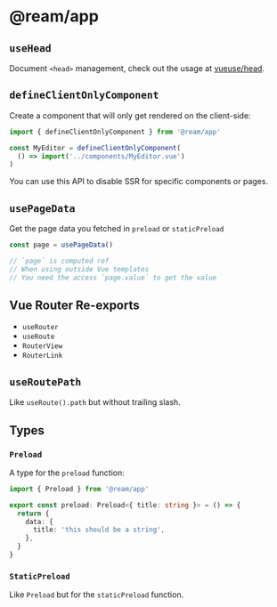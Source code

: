 # @ream/app

## `useHead`

Document `<head>` management, check out the usage at [vueuse/head](https://github.com/vueuse/head#usage).

## `defineClientOnlyComponent`

Create a component that will only get rendered on the client-side:

```ts
import { defineClientOnlyComponent } from '@ream/app'

const MyEditor = defineClientOnlyComponent(
  () => import('../components/MyEditor.vue')
)
```

You can use this API to disable SSR for specific components or pages.

## `usePageData`

Get the page data you fetched in `preload` or `staticPreload`

```ts
const page = usePageData()

// `page` is computed ref
// When using outside Vue templates
// You need the access `page.value` to get the value
```

## Vue Router Re-exports

- `useRouter`
- `useRoute`
- `RouterView`
- `RouterLink`

## `useRoutePath`

Like `useRoute().path` but without trailing slash.

## Types

### `Preload`

A type for the `preload` function:

```ts
import { Preload } from '@ream/app'

export const preload: Preload<{ title: string }> = () => {
  return {
    data: {
      title: 'this should be a string',
    },
  }
}
```

### `StaticPreload`

Like `Preload` but for the `staticPreload` function.
